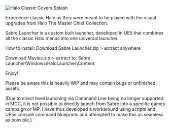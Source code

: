 ![Halo Classic Covers Splash](https://github.com/user-attachments/assets/68188926-b9ee-4b04-99fe-79c946c8c26b)

Experience classic Halo as they were meant to be played with the visual upgrades from Halo The Master Chief Collection. 

Sabre Launcher is a custom built launcher, developed in UE5 that combines all the classic Halo menus into one universal launcher. 

How to install:
Download Sabre Launcher.zip > extract anywhere

Download Movies.zip > extract to: Sabre Launcher\Windows\HaloLauncher\Content

Enjoy!


Please be aware this is heavily WIP and may contain bugs or unfinished assets.

(Due to direct level launching via Command Line being no longer supported in MCC, it is not possible to directly launch from Sabre into a specific games campaign or MP. I have thus developed a workaround using scripts and UE5s console command blueprints and attempted to make this as seamless as possible.)


